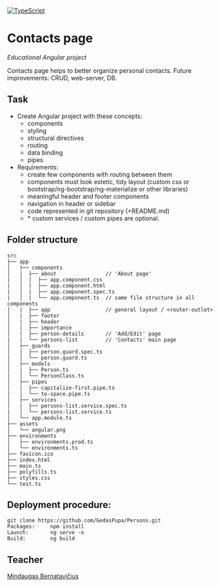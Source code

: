 [![TypeScript](https://badgen.net/badge/icon/typescript?icon=typescript&label)](https://typescriptlang.org)
# Contacts page

_Educational Angular project_

Contacts page helps to better organize personal contacts.
Future improvements: CRUD, web-server, DB.

## Task

- Create Angular project with these concepts:
    - components
    - styling
    - structural directives
    - routing
    - data binding
    - pipes
- Requirements:
    - create few components with routing between them
    - components must look estetic, tidy layout (custom css or bootstrap/ng-bootstrap/ng-materialize or other libraries)
    - meaningful header and footer components
    - navigation in header or sidebar
    - code represented in git repository (+README.md)
    - \* custom services / custom pipes are optional.

## Folder structure

```
src
├── app
│   ├── components
│   |  ├── about                // 'About page'
|   │  |  ├── app.component.css
|   │  |  ├── app.component.html
|   │  |  ├── app.component.spec.ts
|   │  |  └── app.component.ts  // same file structure in all components
│   |  ├── app                  // general layout / <router-outlet>
│   |  ├── footer
│   |  ├── header
│   |  ├── importance
│   |  ├── person-details       // 'Add/Edit' page
|   |  └── persons-list         // 'Contacts' main page
│   ├── guards
│   |  ├── person.guard.spec.ts
|   │  └── person.guard.ts
│   ├── models
│   |  ├── Person.ts
|   │  └── PersonClass.ts
│   ├── pipes
│   |  ├── capitalize-first.pipe.ts
|   │  └── to-space.pipe.ts
│   ├── services
│   |  ├── persons-list.service.spec.ts
|   │  └── persons-list.service.ts
│   └── app.module.ts
├── assets
│   └── angular.png
├── environments
│   ├── environments.prod.ts
│   └── environments.ts
├── favicon.ico
├── index.html
├── main.ts
├── polyfills.ts
├── styles.css
└── test.ts
 ```
## Deployment procedure:
```
git clone https://github.com/GedasPupa/Persons.git
Packages:     npm install
Launch:       ng serve -o
Build:        ng build

```

## Teacher

[Mindaugas Bernatavičius](https://github.com/MindaugasBernatavicius)
